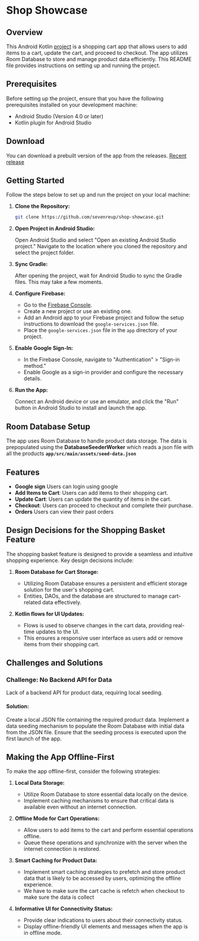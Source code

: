 # Shop Showcase

## Overview

This Android Kotlin [project](https://github.com/sevenreup/shop-showcase.git) is a shopping cart app that allows users to add items to a cart, update the cart, and proceed to checkout. The app utilizes Room Database to store and manage product data efficiently. This README file provides instructions on setting up and running the project.

## Prerequisites

Before setting up the project, ensure that you have the following prerequisites installed on your development machine:

- Android Studio (Version 4.0 or later)
- Kotlin plugin for Android Studio

## Download

You can download a prebuilt version of the app from the releases.
[Recent release](https://github.com/sevenreup/shop-showcase/releases/tag/1.0)

## Getting Started

Follow the steps below to set up and run the project on your local machine:

1. **Clone the Repository:**

   ```bash
   git clone https://github.com/sevenreup/shop-showcase.git
   ```

2. **Open Project in Android Studio:**

   Open Android Studio and select "Open an existing Android Studio project." Navigate to the location where you cloned the repository and select the project folder.

3. **Sync Gradle:**

   After opening the project, wait for Android Studio to sync the Gradle files. This may take a few moments.

4. **Configure Firebase:**

   - Go to the [Firebase Console](https://console.firebase.google.com/).
   - Create a new project or use an existing one.
   - Add an Android app to your Firebase project and follow the setup instructions to download the `google-services.json` file.
   - Place the `google-services.json` file in the `app` directory of your project.

5. **Enable Google Sign-In:**

   - In the Firebase Console, navigate to "Authentication" > "Sign-in method."
   - Enable Google as a sign-in provider and configure the necessary details.

6. **Run the App:**

   Connect an Android device or use an emulator, and click the "Run" button in Android Studio to install and launch the app.

## Room Database Setup

The app uses Room Database to handle product data storage. The data is prepopulated using the **DatabaseSeederWorker** which reads a json file with all the products **`app/src/main/assets/seed-data.json`**

## Features

- **Google sign** Users can login using google
- **Add Items to Cart**: Users can add items to their shopping cart.
- **Update Cart**: Users can update the quantity of items in the cart.
- **Checkout**: Users can proceed to checkout and complete their purchase.
- **Orders** Users can view their past orders


## Design Decisions for the Shopping Basket Feature

The shopping basket feature is designed to provide a seamless and intuitive shopping experience. Key design decisions include:

1. **Room Database for Cart Storage:**
   - Utilizing Room Database ensures a persistent and efficient storage solution for the user's shopping cart.
   - Entities, DAOs, and the database are structured to manage cart-related data effectively.

2. **Kotlin flows for UI Updates:**
   - Flows is used to observe changes in the cart data, providing real-time updates to the UI.
   - This ensures a responsive user interface as users add or remove items from their shopping cart.

## Challenges and Solutions
### Challenge: No Backend API for Data
Lack of a backend API for product data, requiring local seeding.
#### Solution:
Create a local JSON file containing the required product data.
Implement a data seeding mechanism to populate the Room Database with initial data from the JSON file.
Ensure that the seeding process is executed upon the first launch of the app.

## Making the App Offline-First

To make the app offline-first, consider the following strategies:

1. **Local Data Storage:**
   - Utilize Room Database to store essential data locally on the device.
   - Implement caching mechanisms to ensure that critical data is available even without an internet connection.

2. **Offline Mode for Cart Operations:**
   - Allow users to add items to the cart and perform essential operations offline.
   - Queue these operations and synchronize with the server when the internet connection is restored.

3. **Smart Caching for Product Data:**
   - Implement smart caching strategies to prefetch and store product data that is likely to be accessed by users, optimizing the offline experience.
   - We have to make sure the cart cache is refetch when checkout to make sure the data is collect

4. **Informative UI for Connectivity Status:**
   - Provide clear indications to users about their connectivity status.
   - Display offline-friendly UI elements and messages when the app is in offline mode.